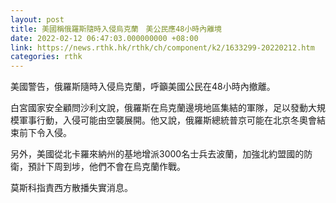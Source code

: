 ```yaml
---
layout: post
title: 美國稱俄羅斯隨時入侵烏克蘭　美公民應48小時內離境
date: 2022-02-12 06:47:03.000000000 +08:00
link: https://news.rthk.hk/rthk/ch/component/k2/1633299-20220212.htm
categories: rthk
---
```


美國警告，俄羅斯隨時入侵烏克蘭，呼籲美國公民在48小時內撤離。

白宮國家安全顧問沙利文說，俄羅斯在烏克蘭邊境地區集結的軍隊，足以發動大規模軍事行動，入侵可能由空襲展開。他又說，俄羅斯總統普京可能在北京冬奧會結束前下令入侵。

另外，美國從北卡羅來納州的基地增派3000名士兵去波蘭，加強北約盟國的防衛，預計下周到埗，他們不會在烏克蘭作戰。

莫斯科指責西方散播失實消息。
